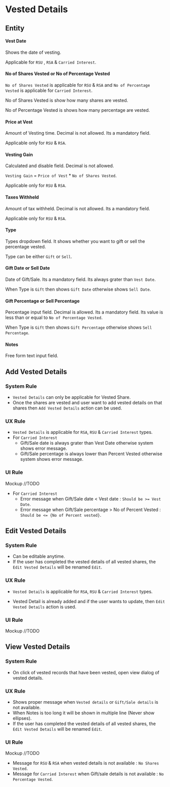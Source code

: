 # Vested Details 

## Entity

#### Vest Date

Shows the date of vesting. 

Applicable for `RSU` , `RSA` & `Carried Interest`.

#### No of Shares Vested or No of Percentage Vested

`No of Shares Vested` is applicable for `RSU` & `RSA` and `No of Percentage Vested` is applicable for `Carried Interest`.

No of Shares Vested is show how many shares are vested.

No of Percentage Vested is shows how many percentage are vested.

#### Price at Vest

Amount of Vesting time. Decimal is not allowed. Its a mandatory field.

Applicable only for `RSU` & `RSA`.

#### Vesting Gain

Calculated and disable field. Decimal is not allowed. 

`Vesting Gain` = `Price of Vest` * `No of Shares Vested`.

Applicable only for `RSU` & `RSA`.

#### Taxes Withheld

Amount of tax withheld. Decimal is not allowed. Its a mandatory field.

Applicable only for `RSU` & `RSA`.

#### Type

Types dropdown field. It shows whether you want to gift or sell the percentage vested.

Type can be either `Gift` or `Sell`.

#### Gift Date or Sell Date

Date of Gift/Sale. Its a mandatory field. Its always grater than `Vest Date`.

When Type is `Gift` then shows `Gift Date` otherwise shows `Sell Date`.

#### Gift Percentage or Sell Percentage

Percentage input field. Decimal is allowed. Its a mandatory field.  Its value is less than or equal to `No of Percentage Vested`.

When Type is `Gift` then shows `Gift Percentage` otherwise shows `Sell Percentage`.

#### Notes

Free form text input field.



## Add Vested Details

### System Rule

- `Vested Details` can only be applicable for Vested Share.
- Once the shares are vested and user want to add vested details on that shares then `Add Vested Details` action can be used.

### UX Rule

- `Vested Details` is applicable for `RSA`, `RSU` & `Carried Interest` types.
- For `Carried Interest`
  - Gift/Sale date is always grater than Vest Date otherwise system shows error message.
  - Gift/Sale percentage is always lower than Percent Vested otherwise system shows error message.

### UI Rule

Mockup //TODO

- For `Carried Interest`
  - Error message when Gift/Sale date < Vest date : `Should be >= Vest Date`.
  - Error message when Gift/Sale percentage > No of Percent Vested : `Should be <= {No of Percent vested}`.




## Edit Vested Details

### System Rule

- Can be editable anytime.
- If the user has completed the vested details of all vested shares, the `Edit Vested Details` will be renamed `Edit`.

### UX Rule

- `Vested Details` is applicable for `RSA`, `RSU` & `Carried Interest` types.


- Vested Detail is already added and if the user wants to update, then `Edit Vested Details` action is used.


### UI Rule

Mockup //TODO



## View Vested Details

### System Rule

- On click of vested records that have been vested, open view dialog of vested details.

### UX Rule

- Shows proper message when `Vested details` or `Gift/Sale details` is not available.
- When Notes is too long it will be shown in multiple line (Never show ellipses).
- If the user has completed the vested details of all vested shares, the `Edit Vested Details` will be renamed `Edit`.

### UI Rule

Mockup //TODO

- Message for `RSU` & `RSA` when vested details is not available : `No Shares Vested`.
- Message for `Carried Interest` when Gift/sale details is not available : `No Percentage Vested`. 
